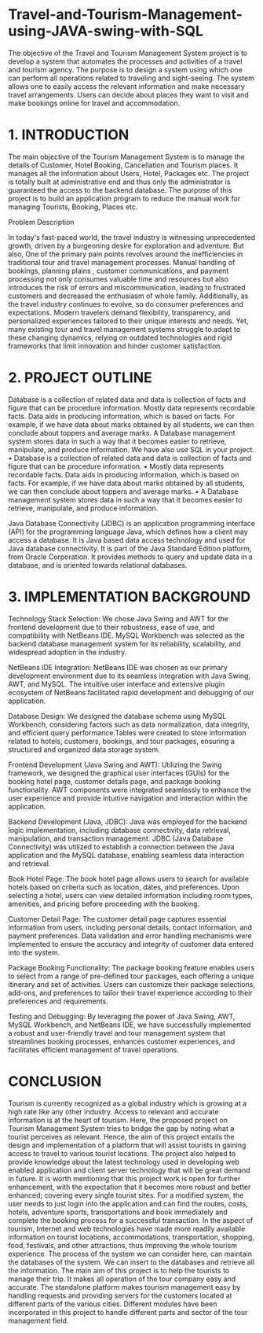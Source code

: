 # Travel-and-Tourism-Management-using-JAVA-swing-with-SQL

The objective of the Travel and Tourism Management System project is to develop a system that automates the processes and activities of a travel and tourism agency. The purpose is to design a system using which one can perform all operations related to traveling and sight-seeing. The system allows one to easily access the relevant information and make necessary travel arrangements. Users can decide about places they want to visit and make bookings online for travel and accommodation.

# 1. INTRODUCTION 
The main objective of the Tourism Management System is to manage the details of Customer, Hotel Booking, Cancellation and Tourism places. It manages all the information about Users, Hotel, Packages etc. The project is totally built at administrative end and thus only the administrator is guaranteed the access to the backend database. The purpose of this project is to build an application program to reduce the manual work for managing Tourists, Booking, Places etc. 

Problem Description

In today's fast-paced world, the travel industry is witnessing unprecedented growth, driven by a burgeoning desire for exploration and adventure. But also, One of the primary pain points revolves around the inefficiencies  in traditional tour and travel management processes. Manual handling of bookings, planning plains , customer communications, and payment processing not only consumes valuable time and resources but also introduces the risk of errors and miscommunication, leading to frustrated customers and decreased the enthusiasm of whole family.
Additionally, as the travel industry continues to evolve, so do consumer preferences and expectations. Modern travelers demand flexibility, transparency, and personalized experiences tailored to their unique interests and needs. Yet, many existing tour and travel management systems struggle to adapt to these changing dynamics, relying on outdated technologies and rigid frameworks that limit innovation and hinder customer satisfaction.

# 2. PROJECT OUTLINE 

Database is a collection of related data and data is collection of facts and figure that can be procedure information. 
Mostly data represents recordable facts. Data aids in producing information, which is based on facts. For example, if we have data about marks obtained by all students, we can then conclude about toppers and average marks. A Database management system stores data in such a way that it becomes easier to retrieve, manipulate, and produce information. 
We have also use SQL in your project. 
• Database is a collection of related data and data is collection of facts and figure that can be procedure information. 
• Mostly data represents recordable facts. Data aids in producing information, which is based on facts. For example, if we have data about marks obtained by all students, we can then conclude about toppers and average marks. 
• A Database management system stores data in such a way that it becomes easier to retrieve, manipulate, and produce information. 

Java Database Connectivity (JDBC) is an application programming interface (API) for the programming language Java, which defines how a client may access a database. It is Java based data access technology and used for Java database connectivity. It is part of the Java Standard Edition platform, from Oracle Corporation. It provides methods to query and update data in a database, and is oriented towards relational databases. 


# 3. IMPLEMENTATION BACKGROUND 

Technology Stack Selection: 
We chose Java Swing and AWT for the frontend development due to their robustness, ease of use, and compatibility with NetBeans IDE. MySQL Workbench was selected as the backend database management system for its reliability, scalability, and widespread adoption in the industry. 

NetBeans IDE Integration: 
NetBeans IDE was chosen as our primary development environment due to its seamless integration with Java Swing, AWT, and MySQL. The intuitive user interface and extensive plugin ecosystem of NetBeans facilitated rapid development and debugging of our application. 

Database Design: 
We designed the database schema using MySQL Workbench, considering factors such as data normalization, data integrity, and efficient query performance.Tables were created to store information related to hotels, customers, bookings, and tour packages, ensuring a structured and organized data storage system.

Frontend Development (Java Swing and AWT): 
Utilizing the Swing framework, we designed the graphical user interfaces (GUIs) for the booking hotel page, customer details page, and package booking functionality. AWT components were integrated seamlessly to enhance the user experience and provide intuitive navigation and interaction within the application. 

Backend Development (Java, JDBC): 
Java was employed for the backend logic implementation, including database connectivity, data retrieval, manipulation, and transaction management. JDBC (Java Database Connectivity) was utilized to establish a
connection between the Java application and the MySQL database, enabling seamless data interaction and retrieval. 

Book Hotel Page: 
The book hotel page allows users to search for available hotels based on criteria such as location, dates, and preferences. Upon selecting a hotel, users can view detailed information including room types, amenities, and pricing before proceeding with the booking. 

Customer Detail Page: 
The customer detail page captures essential information from users, including personal details, contact information, and payment preferences. Data validation and error handling mechanisms were implemented to ensure the accuracy and integrity of customer data entered into the system.

Package Booking Functionality: 
The package booking feature enables users to select from a range of pre-defined tour packages, each offering a unique itinerary and set of activities. Users can customize their package selections, add-ons, and preferences to tailor their travel experience according to their preferences and requirements. 

Testing and Debugging: 
By leveraging the power of Java Swing, AWT, MySQL Workbench, and NetBeans IDE, we have successfully implemented a robust and user-friendly travel and tour management system that streamlines booking processes, enhances customer experiences, and facilitates efficient management of travel operations.

# CONCLUSION
Tourism is currently recognized as a global industry which is growing at a high rate like any other industry. Access to relevant and accurate information is at the heart of tourism. Here, the proposed project on Tourism Management System tries to bridge the gap by noting what a tourist perceives as relevant. Hence, the aim of this project entails the design and implementation of a platform that will assist tourists in gaining access to travel to various tourist locations. The project also helped to provide knowledge about the latest technology used in developing web enabled application and client server technology that will be great demand in future. It is worth mentioning that this project work is open for further enhancement, with the expectation that it becomes more robust and better enhanced; covering every single tourist sites. For a modified system, the user needs to just login into the application and can find the routes, costs, hotels, adventure sports, transportations and book immediately and complete the booking process for a successful transaction.
In the aspect of tourism, Internet and web technologies have made more readily available information on tourist locations, accommodations, transportation, shopping, food, festivals, and other attractions, thus improving the whole tourism experience. The process of the system we can consider here, can maintain the databases of the system. We can insert to the databases and retrieve all the information.
The main aim of this project is to help the tourists to manage their trip. It makes all operation of the tour company easy and accurate. The standalone platform makes tourism management easy by handling requests and providing servers for the customers located at different parts of the various cities. Different modules have been incorporated in this project to handle different parts and sector of the tour management field.

